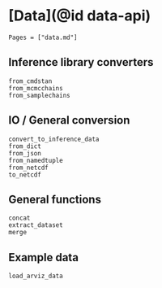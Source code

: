 # [Data](@id data-api)

```@index
Pages = ["data.md"]
```

## Inference library converters

```@docs
from_cmdstan
from_mcmcchains
from_samplechains
```

## IO / General conversion

```@docs
convert_to_inference_data
from_dict
from_json
from_namedtuple
from_netcdf
to_netcdf
```

## General functions

```@docs
concat
extract_dataset
merge
```

## Example data

```@docs
load_arviz_data
```
